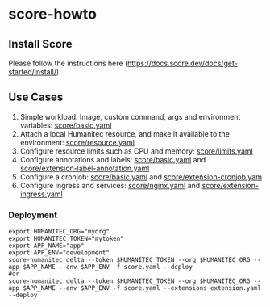 # score-howto

## Install Score
Please follow the instructions here (https://docs.score.dev/docs/get-started/install/)

## Use Cases
1. Simple workload: Image, custom command, args and environment variables: [score/basic.yaml](score/basic.yaml)
1. Attach a local Humanitec resource, and make it available to the environment: [score/resource.yaml](score/resource.yaml)
1. Configure resource limits such as CPU and memory: [score/limits.yaml](score/limits.yaml)
1. Configure annotations and labels: [score/basic.yaml](score/basic.yaml) and [score/extension-label-annotation.yaml](score/extension-label-annotation.yaml)
1. Configure a cronjob: [score/basic.yaml](score/basic.yaml) and [score/extension-cronjob.yam](score/extension-cronjob.yaml)
1. Configure ingress and services: [score/nginx.yaml](score/nginx.yaml) and [score/extension-ingress.yaml](score/extension-ingress.yaml)

### Deployment
```
export HUMANITEC_ORG="myorg"
export HUMANITEC_TOKEN="mytoken"
export APP_NAME="app"
export APP_ENV="development"
score-humanitec delta --token $HUMANITEC_TOKEN --org $HUMANITEC_ORG --app $APP_NAME --env $APP_ENV -f score.yaml --deploy
#or
score-humanitec delta --token $HUMANITEC_TOKEN --org $HUMANITEC_ORG --app $APP_NAME --env $APP_ENV -f score.yaml --extensions extension.yaml --deploy
```
